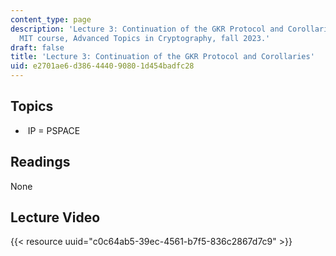 ```yaml
---
content_type: page
description: 'Lecture 3: Continuation of the GKR Protocol and Corollaries, in the
  MIT course, Advanced Topics in Cryptography, fall 2023.'
draft: false
title: 'Lecture 3: Continuation of the GKR Protocol and Corollaries'
uid: e2701ae6-d386-4440-9080-1d454badfc28
---
```

## Topics

-  IP = PSPACE

## Readings

None

## Lecture Video

{{< resource uuid="c0c64ab5-39ec-4561-b7f5-836c2867d7c9" >}}